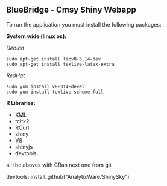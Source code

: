 ## BlueBridge - Cmsy Shiny Webapp

To run the application you must install the following packages:

**System wide (linux os):**

*Debian* 
```
sudo apt-get install libv8-3.14-dev
sudo apt-get install texlive-latex-extra
```
*RedHat*
```
sudo yum install v8-314-devel
sudo yum install texlive-scheme-full
```

**R Libraries:**

- XML
- tcltk2
- RCurl
- shiny
- V8
- shinyjs
- devtools

all the aboves with CRan
next one from git

devtools::install_github("AnalytixWare/ShinySky")
